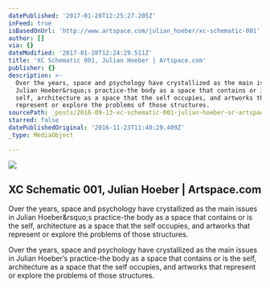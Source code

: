 ```yaml
---
datePublished: '2017-01-28T12:25:27.205Z'
inFeed: true
isBasedOnUrl: 'http://www.artspace.com/julian_hoeber/xc-schematic-001'
author: []
via: {}
dateModified: '2017-01-28T12:24:29.511Z'
title: 'XC Schematic 001, Julian Hoeber | Artspace.com'
publisher: {}
description: >-
  Over the years, space and psychology have crystallized as the main issues in
  Julian Hoeber&rsquo;s practice-the body as a space that contains or is the
  self, architecture as a space that the self occupies, and artworks that
  represent or explore the problems of those structures.
sourcePath: _posts/2016-09-13-xc-schematic-001-julian-hoeber-or-artspacecom.md
starred: false
datePublishedOriginal: '2016-11-23T11:40:29.409Z'
_type: MediaObject

---
```

<article style=""><img src="https://imgflo.herokuapp.com/graph/2b2431f8e7ba7b0/c24936cc63d97e661c1d9d8cae41f211/noop.jpg?input=http%3A%2F%2Fd5wt70d4gnm1t.cloudfront.net%2Fmedia%2Fa-s%2Fartworks%2Fjulian-hoeber%2F27379-695485644555%2Fjulian-hoeber-xc-schematic-001-320x240.jpg" /><h1>XC Schematic 001, Julian Hoeber | Artspace.com</h1><p>Over the years, space and psychology have crystallized as the main issues in Julian Hoeber&amp;rsquo;s practice-the body as a space that contains or is the self, architecture as a space that the self occupies, and artworks that represent or explore the problems of those structures.</p></article>

Over the years, space and psychology have crystallized as the main issues in Julian Hoeber&rsquo;s practice-the body as a space that contains or is the self, architecture as a space that the self occupies, and artworks that represent or explore the problems of those structures.